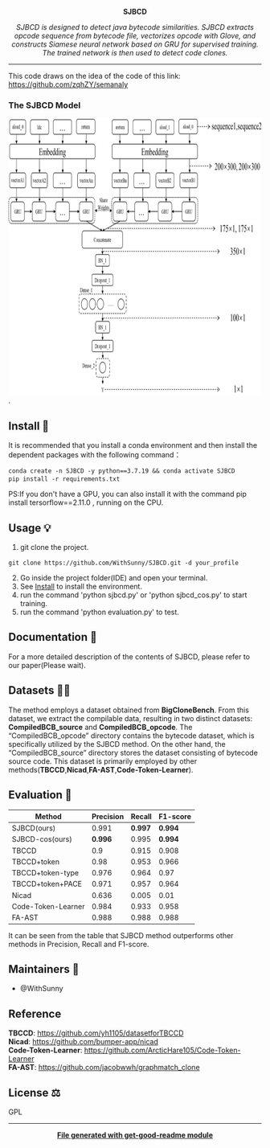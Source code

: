 
<div align="center">
  <p>
    <b>SJBCD</b>
  </p>
  <p>
	     <i>SJBCD is designed to detect java bytecode similarities. SJBCD extracts opcode sequence from bytecode file, vectorizes opcode with Glove, and constructs Siamese neural network based on GRU for supervised training. The trained network is then used to detect code clones.</i>
  </p>
</div>

---
This code draws on the idea of the code of this link: https://github.com/zqhZY/semanaly
### The SJBCD Model 
<img src="https://github.com/WithSunny/SJBCD/blob/PAP/something_files/Dfig5.drawio.svg" alt="模型示意图" width="750" height="550">.

## Install 🐙
It is recommended that you install a conda environment and then install the dependent packages with the following command：
```
conda create -n SJBCD -y python==3.7.19 && conda activate SJBCD
pip install -r requirements.txt
```
PS:If you don't have a GPU, you can also install it with the command pip install tersorflow==2.11.0 , running on the CPU.

## Usage 💡
1. git clone the project.
```
git clone https://github.com/WithSunny/SJBCD.git -d your_profile
```
2. Go inside the project folder(IDE) and open your terminal.
3. See  [Install](##install) to install the environment.
4. run the command 'python sjbcd.py' or 'python sjbcd_cos.py' to start training.
5. run the command 'python evaluation.py' to test.

## Documentation 📄
For a more detailed description of the contents of SJBCD, please refer to our paper(Please wait).

## Datasets 👩‍💻
The method employs a dataset obtained from **BigCloneBench**. From this dataset, we extract the compilable data, resulting in two distinct datasets: **CompiledBCB_source** and **CompiledBCB_opcode**.
The “CompiledBCB_opcode” directory contains the bytecode dataset, which is specifically utilized by the SJBCD method. On the other hand, the “CompiledBCB_source” directory stores the dataset consisting of bytecode source code. This dataset is primarily employed by other methods(**TBCCD**,**Nicad**,**FA-AST**,**Code-Token-Learner**).			

## Evaluation 🍰
| Method                | Precision | Recall | F1-score |
|-----------------------|-----------|--------|----------|
| SJBCD(ours)           |   0.991   | **0.997**  |  **0.994**   |
| SJBCD-cos(ours)       |   **0.996**   | 0.995  |  **0.994**   |
| TBCCD                 |    0.9    | 0.915  |  0.908   |
| TBCCD+token           |   0.98    | 0.953  |  0.966   |
| TBCCD+token-type      |   0.976   | 0.964  |   0.97   |
| TBCCD+token+PACE      |   0.971   | 0.957  |  0.964   |
| Nicad                 |   0.636   | 0.005  |   0.01   |
| Code-Token-Learner    |   0.984   | 0.933  |  0.958   |
| FA-AST                |   0.988   | 0.988  |  0.988   |

It can be seen from the table that SJBCD method outperforms other methods in Precision, Recall and F1-score.
## Maintainers 👷
* @WithSunny

## Reference
**TBCCD**: https://github.com/yh1105/datasetforTBCCD<br>
**Nicad**: https://github.com/bumper-app/nicad<br>
**Code-Token-Learner**: https://github.com/ArcticHare105/Code-Token-Learner<br>
**FA-AST**: https://github.com/jacobwwh/graphmatch_clone<br>
## License ⚖️
GPL

---
<div align="center">
	<b>
		<a href="https://www.npmjs.com/package/get-good-readme">File generated with get-good-readme module</a>
	</b>
</div>
